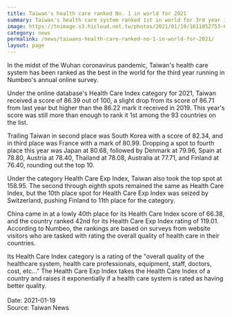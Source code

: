 ```yaml
---
title: Taiwan's health care ranked No. 1 in world for 2021
summary: Taiwan's health care system ranked 1st in world for 3rd year in a row
image: https://tnimage.s3.hicloud.net.tw/photos/2021/01/19/1611052753-6006b6d1e363d.jpg
category: news
permalink: /news/taiwans-health-care-ranked-no-1-in-world-for-2021/
layout: page
---
```


In the midst of the Wuhan coronavirus pandemic, Taiwan's health care system has been ranked as the best in the world for the third year running in Numbeo's annual online survey.

Under the online database's Health Care Index category for 2021, Taiwan received a score of 86.39 out of 100, a slight drop from its score of 86.71 from last year but higher than the 86.22 mark it received in 2019. This year's score was still more than enough to rank it 1st among the 93 countries on the list.

Trailing Taiwan in second place was South Korea with a score of 82.34, and in third place was France with a mark of 80.99. Dropping a spot to fourth place this year was Japan at 80.68, followed by Denmark at 79.96, Spain at 78.80, Austria at 78.40, Thailand at 78.08, Australia at 77.71, and Finland at 76.40, rounding out the top 10.

Under the category Health Care Exp Index, Taiwan also took the top spot at 158.95. The second through eighth spots remained the same as Health Care Index, but the 10th place spot for Health Care Exp Index was seized by Switzerland, pushing Finland to 11th place for the category.

China came in at a lowly 40th place for its Health Care Index score of 66.38, and the country ranked 42nd for its Health Care Exp Index rating of 119.01. According to Numbeo, the rankings are based on surveys from website visitors who are tasked with rating the overall quality of health care in their countries.

Its Health Care Index category is a rating of the "overall quality of the healthcare system, health care professionals, equipment, staff, doctors, cost, etc..." The Health Care Exp Index takes the Health Care Index of a country and raises it exponentially if a health care system is rated as having better quality.
<br/>
<br/>
Date: 2021-01-19
<br/>
Source: Taiwan News
